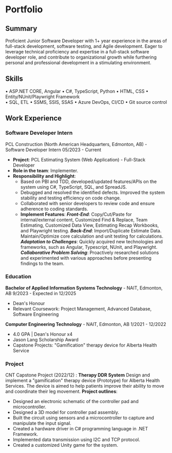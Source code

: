 # Portfolio

## Summary
Proficient Junior Software Developer with 1+ year experience in the areas of full-stack development, software testing, and Agile development. Eager to leverage technical proficiency and expertise in a full-stack software developer role, and contribute to organizational growth while furthering personal and professional development in a stimulating environment.

## Skills
•	ASP.NET CORE, Angular
•	C#, TypeScript, Python
•	HTML, CSS
•	Entity/NUnit/Playwright Framework		
•	SQL, ETL
•	SSMS, SSIS, SSAS
•	Azure DevOps, CI/CD
•	Git source control

## Work Experience
### Software Developer Intern
PCL Construction (North American Headquarters, Edmonton, AB) - Software Developer Intern
05/2023 - Current
- **Project**: PCL Estimating System (Web Application) - Full-Stack Developer
- **Role in the team**: Implementer.
- **Responsibility and Highlight**: 
    - Based on PBI and TDD, developed/updated features/APIs on the system using C#, TypeScript, SQL, and SpreadJS.
    - Debugged and resolved the identified defects. Improved the system stability and testing efficiency on code change.
 	- Collaborated with senior developers to review code and ensure adherence to coding standards.
    - **Implement Features**: 
    **_Front-End_**: Copy/Cut/Paste for internal/external content, Customized Find & Replace, Team Estimating, Customized Data View, Estimating Recap Workbooks, and Playwright testing.
    **_Back-End_**: Import/Duplicate Estimate Data. Maintain/Optimize core calculation and unit testing for calculations. 
    **_Adaptation to Challenges_**: Quickly acquired new technologies and frameworks, such as Angular, Typescript, NUnit, and Playwright.
    **_Collaborative Problem Solving_**: Proactively researched solutions and experimented with various approaches before presenting findings to the team.

### Education
**Bachelor of Applied Information Systems Technology** - NAIT, Edmonton, AB 
9/2023 - Expected in 12/2025
- Dean's Honour
- Relevant Coursework: Project Management, Advanced Database, Software Engineering

**Computer Engineering Technology** - NAIT, Edmonton, AB 
1/2021 - 12/2022
- 4.0 GPA | Dean's Honour x4
- Jason Lang Scholarship Award
- Capstone Projects: "Gamification" therapy device for Alberta Health Service

### Project
CNT Capstone Project (2022/12) : **Therapy DDR System**
Design and implement a "gamification" therapy device (Prototype) for Alberta Health Services. The device is aimed to help patients improve their ability to move and coordinate their leg movement. 
**Project outlines**:
- Designed an electronic schematic of the controller pad and microcontroller.
- Designed a 3D model for controller pad assembly. 
- Built the circuit using sensors and a microcontroller to capture and manipulate the input signal. 
- Created a hardware driver in C# programming language in .NET Framework. 
- Implemented data transmission using I2C and TCP protocol.  
- Created a customized Unity game for the system.



